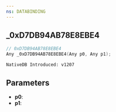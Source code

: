 ```yaml
---
ns: DATABINDING
---
```

## _0xD7DB94AB78E8EBE4

```c
// 0xD7DB94AB78E8EBE4
Any _0xD7DB94AB78E8EBE4(Any p0, Any p1);
```

```
NativeDB Introduced: v1207
```

## Parameters
* **p0**:
* **p1**:
